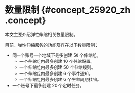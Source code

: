 # 数量限制 {#concept_25920_zh .concept}

本文主要介绍弹性伸缩相关数量限制。

目前，弹性伸缩服务的功能项存在以下数量限制：

-   同一个账号一个地域下最多创建 50 个伸缩组。
    -   一个伸缩组内最多创建 10 个伸缩配置。
    -   一个伸缩组内最多创建 50 个伸缩规则。
    -   一个伸缩组内最多创建 6 个事件通知。
    -   一个伸缩组内最多创建 6 个生命周期挂钩。
-   一个账号下最多创建 20 个定时任务。

